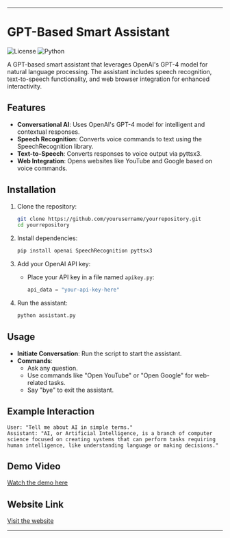
---

# GPT-Based Smart Assistant

![License](https://img.shields.io/github/LICENSE/Nitish2773/-GPT-Based-Smart-Assistant-)
![Python](https://img.shields.io/badge/Python-3.x-blue)

A GPT-based smart assistant that leverages OpenAI's GPT-4 model for natural language processing. The assistant includes speech recognition, text-to-speech functionality, and web browser integration for enhanced interactivity.

## Features
- **Conversational AI**: Uses OpenAI's GPT-4 model for intelligent and contextual responses.
- **Speech Recognition**: Converts voice commands to text using the SpeechRecognition library.
- **Text-to-Speech**: Converts responses to voice output via pyttsx3.
- **Web Integration**: Opens websites like YouTube and Google based on voice commands.

## Installation

1. Clone the repository:
   ```bash
   git clone https://github.com/yourusername/yourrepository.git
   cd yourrepository
   ```

2. Install dependencies:
   ```bash
   pip install openai SpeechRecognition pyttsx3
   ```

3. Add your OpenAI API key:
   - Place your API key in a file named `apikey.py`:
     ```python
     api_data = "your-api-key-here"
     ```

4. Run the assistant:
   ```bash
   python assistant.py
   ```

## Usage

- **Initiate Conversation**: Run the script to start the assistant.
- **Commands**:
  - Ask any question.
  - Use commands like "Open YouTube" or "Open Google" for web-related tasks.
  - Say "bye" to exit the assistant.

## Example Interaction

```
User: "Tell me about AI in simple terms."
Assistant: "AI, or Artificial Intelligence, is a branch of computer science focused on creating systems that can perform tasks requiring human intelligence, like understanding language or making decisions."
```

## Demo Video
[Watch the demo here](#) <!-- Replace with your link -->

## Website Link
[Visit the website](#) <!-- Replace with your link -->


---

